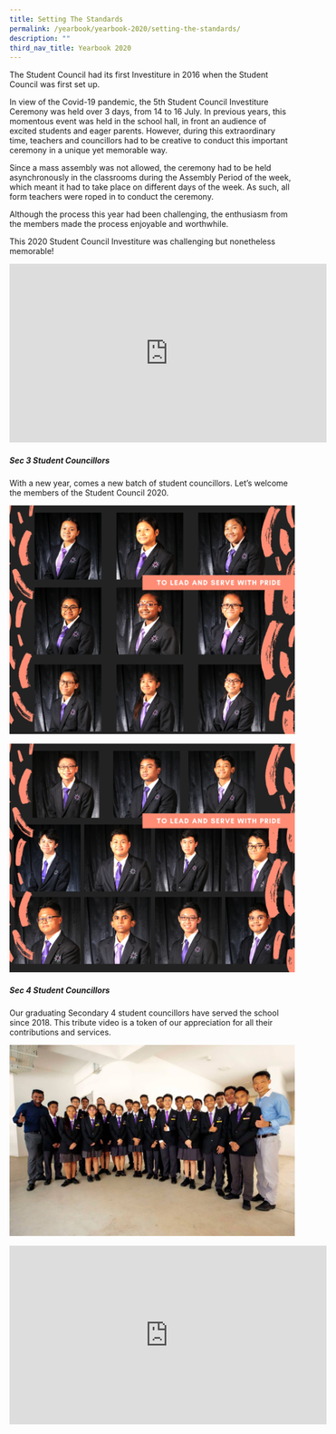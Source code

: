 ```yaml
---
title: Setting The Standards
permalink: /yearbook/yearbook-2020/setting-the-standards/
description: ""
third_nav_title: Yearbook 2020
---
```

The Student Council&nbsp;had its first Investiture in 2016 when the Student Council was first set up.&nbsp;

In view of the Covid-19 pandemic, the 5th Student Council Investiture Ceremony was held over 3 days, from 14 to 16 July. In previous years, this momentous event was held in the school hall, in front an audience of excited students and eager parents. However, during this extraordinary time, teachers and councillors had to be creative to conduct this important ceremony in a unique yet memorable way.

Since a mass assembly was not allowed, the ceremony had to be held asynchronously in the classrooms during the Assembly Period&nbsp;of the week, which meant it had to take place on different days of the week. As such, all form teachers were roped in to conduct the ceremony.

Although the process this year had been challenging, the enthusiasm from the members made the process enjoyable and worthwhile.

This 2020 Student Council Investiture was challenging but nonetheless memorable!

<iframe width="560" height="315" src="https://www.youtube.com/embed/CHLsxNBWOik" title="YouTube video player" frameborder="0" allow="accelerometer; autoplay; clipboard-write; encrypted-media; gyroscope; picture-in-picture; web-share" allowfullscreen=""></iframe>

##### Sec 3&nbsp;Student Councillors&nbsp;
With a new year, comes a new batch of student councillors. Let’s welcome the members of the Student Council 2020.

![](/images/SC_Girls.png)

![](/images/SC_Boys.png)

##### Sec 4 Student Councillors
Our graduating Secondary 4 student councillors have served the school since 2018. This tribute video is a token of our appreciation for all their contributions and services.

![](/images/Student_Councillors-1024x683.jpg)

<iframe width="560" height="315" src="https://www.youtube.com/embed/Qvsqzj2Es28" title="YouTube video player" frameborder="0" allow="accelerometer; autoplay; clipboard-write; encrypted-media; gyroscope; picture-in-picture; web-share" allowfullscreen=""></iframe>